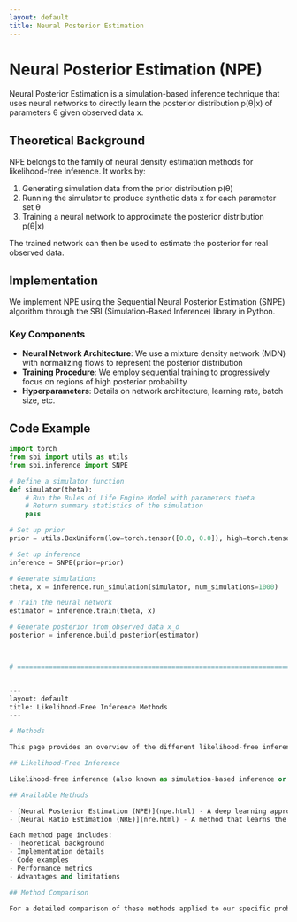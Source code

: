```yaml
---
layout: default
title: Neural Posterior Estimation
---
```


# Neural Posterior Estimation (NPE)

Neural Posterior Estimation is a simulation-based inference technique that uses neural networks to directly learn the posterior distribution p(θ|x) of parameters θ given observed data x.

## Theoretical Background

NPE belongs to the family of neural density estimation methods for likelihood-free inference. It works by:

1. Generating simulation data from the prior distribution p(θ)
2. Running the simulator to produce synthetic data x for each parameter set θ
3. Training a neural network to approximate the posterior distribution p(θ|x)

The trained network can then be used to estimate the posterior for real observed data.

## Implementation

We implement NPE using the Sequential Neural Posterior Estimation (SNPE) algorithm through the SBI (Simulation-Based Inference) library in Python.

### Key Components

- **Neural Network Architecture**: We use a mixture density network (MDN) with normalizing flows to represent the posterior distribution
- **Training Procedure**: We employ sequential training to progressively focus on regions of high posterior probability
- **Hyperparameters**: Details on network architecture, learning rate, batch size, etc.

## Code Example

```python
import torch
from sbi import utils as utils
from sbi.inference import SNPE

# Define a simulator function
def simulator(theta):
    # Run the Rules of Life Engine Model with parameters theta
    # Return summary statistics of the simulation
    pass

# Set up prior
prior = utils.BoxUniform(low=torch.tensor([0.0, 0.0]), high=torch.tensor([1.0, 1.0]))

# Set up inference
inference = SNPE(prior=prior)

# Generate simulations
theta, x = inference.run_simulation(simulator, num_simulations=1000)

# Train the neural network
estimator = inference.train(theta, x)

# Generate posterior from observed data x_o
posterior = inference.build_posterior(estimator)



# ==========================================================================================


---
layout: default
title: Likelihood-Free Inference Methods
---

# Methods

This page provides an overview of the different likelihood-free inference methods explored in this project. We are investigating various approaches to parameter inference for complex simulation models where traditional likelihood-based methods are intractable.

## Likelihood-Free Inference

Likelihood-free inference (also known as simulation-based inference or approximate Bayesian computation) refers to a class of methods that enable parameter inference for models with intractable likelihoods. These methods are particularly useful for complex simulation models like our Rules of Life Engine Model.

## Available Methods

- [Neural Posterior Estimation (NPE)](npe.html) - A deep learning approach that directly learns the posterior distribution
- [Neural Ratio Estimation (NRE)](nre.html) - A method that learns the ratio between posterior and prior distributions

Each method page includes:
- Theoretical background
- Implementation details
- Code examples
- Performance metrics
- Advantages and limitations

## Method Comparison

For a detailed comparison of these methods applied to our specific problem, see our [Results Comparison](../results/comparisons.html) page.